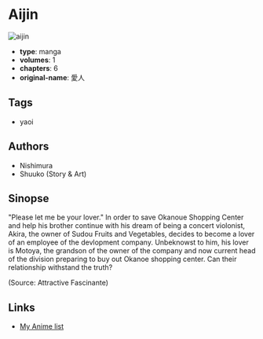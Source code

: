 # Aijin

![aijin](https://cdn.myanimelist.net/images/manga/1/171677.jpg)

-   **type**: manga
-   **volumes**: 1
-   **chapters**: 6
-   **original-name**: 愛人

## Tags

-   yaoi

## Authors

-   Nishimura
-   Shuuko (Story & Art)

## Sinopse

"Please let me be your lover." In order to save Okanoue Shopping Center and help his brother continue with his dream of being a concert violonist, Akira, the owner of Sudou Fruits and Vegetables, decides to become a lover of an employee of the devlopment company. Unbeknowst to him, his lover is Motoya, the grandson of the owner of the company and now current head of the division preparing to buy out Okanoe shopping center. Can their relationship withstand the truth?

(Source: Attractive Fascinante)

## Links

-   [My Anime list](https://myanimelist.net/manga/4075/Aijin)
